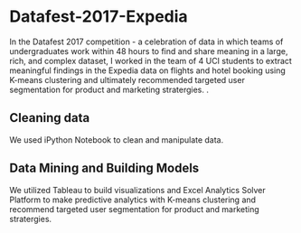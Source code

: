 # Datafest-2017-Expedia

In the Datafest 2017 competition - a celebration of data in which teams of undergraduates work within 48 hours to find and share meaning in a large, rich, and complex dataset, I worked in the team of 4 UCI students to extract meaningful findings in the Expedia data on flights and hotel booking using K-means clustering and ultimately recommended targeted user segmentation for product and marketing stratergies.
. 

## Cleaning data
We used iPython Notebook to clean and manipulate data.

## Data Mining and Building Models
We utilized Tableau to build visualizations and Excel Analytics Solver Platform to make predictive analytics with K-means clustering and recommend targeted user segmentation for product and marketing stratergies.
